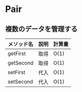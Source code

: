 # Pair
## 複数のデータを管理する
|メソッド名|説明|計算量|
|---|---|---|
|getFirst|取得|O(1)|
|getSecond|取得|O(1)|
|setFirst|代入|O(1)|
|setSecond|代入|O(1)|
